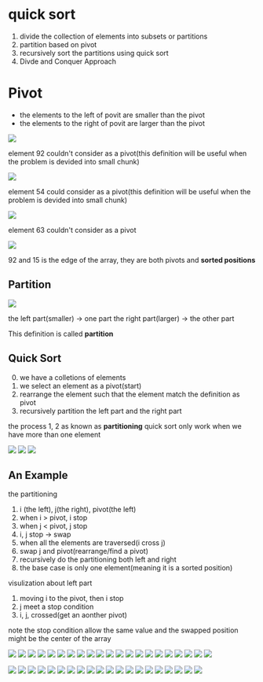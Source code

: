 # quick sort

1. divide the collection of elements into subsets or partitions
2. partition based on pivot
3. recursively sort the partitions using quick sort
4. Divde and Conquer Approach

# Pivot

* the elements to the left of povit are smaller than the pivot
* the elements to the right of povit are larger than the pivot

<img src='../assets/75_1.png'></img>

element 92 couldn't consider as a pivot(this definition will be useful when the problem is devided into small chunk)

<img src='../assets/75_2.png'></img>

element 54 could consider as a pivot(this definition will be useful when the problem is devided into small chunk)

<img src='../assets/75_3.png'></img>

element 63 couldn't consider as a pivot

<img src='../assets/75_4.png'></img>

92 and 15 is the edge of the array, they are both pivots and **sorted positions**

## Partition

<img src='../assets/75_5.png'></img>

the left part(smaller) -> one part
the right part(larger) -> the other part

This definition is called **partition**

## Quick Sort

0. we have a colletions of elements
1. we select an element as a pivot(start)
2. rearrange the element such that the element match the definition as pivot
3. recursively partition the left part and the right part

the process 1, 2 as known as **partitioning**
quick sort only work when we have more than one element

<img src='../assets/75_6.png'></img>
<img src='../assets/75_7.png'></img>
<img src='../assets/75_8.png'></img>

## An Example

the partitioning

1. i (the left), j(the right), pivot(the left)
2. when i > pivot, i stop
3. when j < pivot, j stop
4. i, j stop -> swap
5. when all the elements are traversed(i cross j)
6. swap j and pivot(rearrange/find a pivot)
7. recursively do the partitioning both left and right
8. the base case is only one element(meaning it is a sorted position)

visulization about left part 

1. moving i to the pivot, then i stop
2. j meet a stop condition
3. i, j, crossed(get an aonther pivot)

  
note the stop condition allow the same value
and the swapped position might be the center of the array

<img src='../assets/75_9.png'></img>
<img src='../assets/75_10.png'></img>
<img src='../assets/75_11.png'></img>
<img src='../assets/75_12.png'></img>
<img src='../assets/75_13.png'></img>
<img src='../assets/75_14.png'></img>
<img src='../assets/75_15.png'></img>
<img src='../assets/75_16.png'></img>
<img src='../assets/75_17.png'></img>
<img src='../assets/75_18.png'></img>
<img src='../assets/75_19.png'></img>
<img src='../assets/75_20.png'></img>
<img src='../assets/75_21.png'></img>
<img src='../assets/75_22.png'></img>
<img src='../assets/75_23.png'></img>
<img src='../assets/75_24.png'></img>
<img src='../assets/75_25.png'></img>
<img src='../assets/75_26.png'></img>
<img src='../assets/75_27.png'></img>
<img src='../assets/75_28.png'></img>
<img src='../assets/75_29.png'></img>

<img src='../assets/75_30.png'></img>
<img src='../assets/75_31.png'></img>
<img src='../assets/75_32.png'></img>
<img src='../assets/75_33.png'></img>
<img src='../assets/75_34.png'></img>
<img src='../assets/75_35.png'></img>
<img src='../assets/75_36.png'></img>
<img src='../assets/75_37.png'></img>
<img src='../assets/75_38.png'></img>
<img src='../assets/75_39.png'></img>
<img src='../assets/75_40.png'></img>
<img src='../assets/75_41.png'></img>
<img src='../assets/75_42.png'></img>
<img src='../assets/75_43.png'></img>
<img src='../assets/75_44.png'></img>
<img src='../assets/75_45.png'></img>
<img src='../assets/75_46.png'></img>
<img src='../assets/75_47.png'></img>
<img src='../assets/75_48.png'></img>
<img src='../assets/75_49.png'></img>
